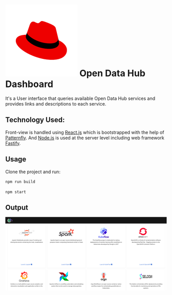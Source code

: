 
![Image](https://github.com/PARTHSONI95/odh-dashboard/blob/master/frontend/public/images/redHat-icon.png "icon") Open Data Hub Dashboard
=======================

It's a User interface that queries available Open Data Hub services and provides links and descriptions to each service.

## Technology Used:

Front-view is handled using [React.js](https://reactjs.org/docs/getting-started.html) which is bootstrapped with the help of [Patternfly](https://www.patternfly.org/v4/). And [Node.js](https://nodejs.org/en/) is used at the server level including web framework [Fastify](https://www.fastify.io/).

## Usage

Clone the project and run:
```properties
npm run build

npm start
```

## Output

![Image](https://github.com/PARTHSONI95/odh-dashboard/blob/master/frontend/public/images/odh-output-screen.png)
